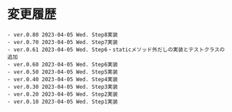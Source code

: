 # 変更履歴

	- ver.0.80 2023-04-05 Wed. Step8実装
	- ver.0.70 2023-04-05 Wed. Step7実装
	- ver.0.61 2023-04-05 Wed. Step6・staticメソッド外だしの実装とテストクラスの追加
	- ver.0.60 2023-04-05 Wed. Step6実装
	- ver.0.50 2023-04-05 Wed. Step5実装
	- ver.0.40 2023-04-05 Wed. Step4実装
	- ver.0.30 2023-04-05 Wed. Step3実装
	- ver.0.20 2023-04-05 Wed. Step2実装
	- ver.0.10 2023-04-05 Wed. Step1実装
	